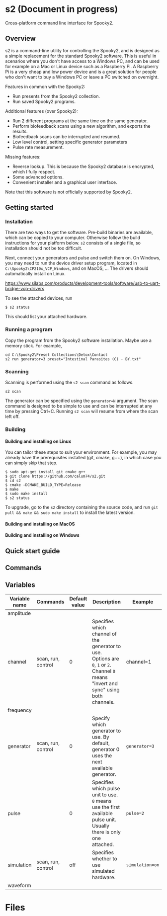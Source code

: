 # s2 (Document in progress)

Cross-platform command line interface for Spooky2.

## Overview

s2 is a command-line utility for controlling the Spooky2, and is designed as a simple replacement for the standard Spooky2 software. This is useful in scenarios where you don't have access to a Windows PC, and can be used for example on a Mac or Linux device such as a Raspberry Pi. A Raspberry Pi is a very cheap and low power device and is a great solution for people who don't want to buy a Windows PC or leave a PC switched on overnight.

Features in common with the Spooky2:
* Run presents from the Spooky2 collection.
* Run saved Spooky2 programs.

Additional features (over Spooky2):
* Run 2 different programs at the same time on the same generator.
* Perform biofeedback scans using a new algorithm, and exports the results.
* Biofeedback scans can be interrupted and resumed.
* Low level control, setting specific generator parameters
* Pulse rate measurement.

Missing features:
* Reverse lookup. This is because the Spooky2 database is encrypted, which I fully respect.
* Some advanced options.
* Convenient installer and a graphical user interface.

Note that this software is not officially supported by Spooky2.


## Getting started

### Installation

There are two ways to get the software. Pre-build binaries are available, which can be copied to your computer. Otherwise follow the build instructions for your platform below. `s2` consists of a single file, so installation should not be too difficult.

Next, connect your generators and pulse and switch them on. On Windows, you may need to run the device driver setup program, located in `C:\Spooky2\CP210x_VCP_Windows`, and on MacOS, ... The drivers should automatically install on Linux.

https://www.silabs.com/products/development-tools/software/usb-to-uart-bridge-vcp-drivers

To see the attached devices, run

```
$ s2 status
```

This should list your attached hardware.

### Running a program

Copy the program from the Spooky2 software installation. Maybe use a memory stick. For example,

```
cd C:\Spooky2\Preset Collections\Detox\Contact
s2 run generator=3 preset="Intestinal Parasites (C) - BY.txt"
```

### Scanning

Scanning is performed using the `s2 scan` command as follows.

```
s2 scan
```

The generator can be specified using the `generator=N` argument. The scan command is designed to be simple to use and can be interrupted at any time by pressing Ctrl+C. Running `s2 scan` will resume from where the scan left off.

### Building

#### Building and installing on Linux

You can tailor these steps to suit your environment. For example, you may already have the prerequisites installed (git, cmake, g++), in which case you can simply skip that step.

```
$ sudo apt-get install git cmake g++
$ git clone https://github.com/calum74/s2.git
$ cd s2
$ cmake -DCMAKE_BUILD_TYPE=Release
$ make
$ sudo make install
$ s2 status
```

To upgrade, go to the `s2` directory containing the source code, and run `git pull && make && sudo make install` to install the latest version.

#### Building and installing on MacOS

#### Building and installing on Windows

## Quick start guide



## Commands

## Variables



| Variable name | Commands | Default value | Description | Example |
|---------------|----------|---------------|-------------|---------|
| amplitude |
| channel       | scan, run, control | 0 | Specifies which channel of the generator to use. Options are `0`, `1` or `2`. Channel `0` means "invert and sync" using both channels. | channel=1 |
| frequency |
| generator | scan, run, control | 0 | Specify which generator to use. By default, generator 0 uses the next available generator. | `generator=3` |
| pulse | | 0 | Specifies which pulse unit to use. `0` means use the first available pulse unit. Usually there is only one attached. | `pulse=2` |
| simulation | scan, run, control | off | Specifies whether to use simulated hardware. | `simulation=on` |
| waveform |


# Files
